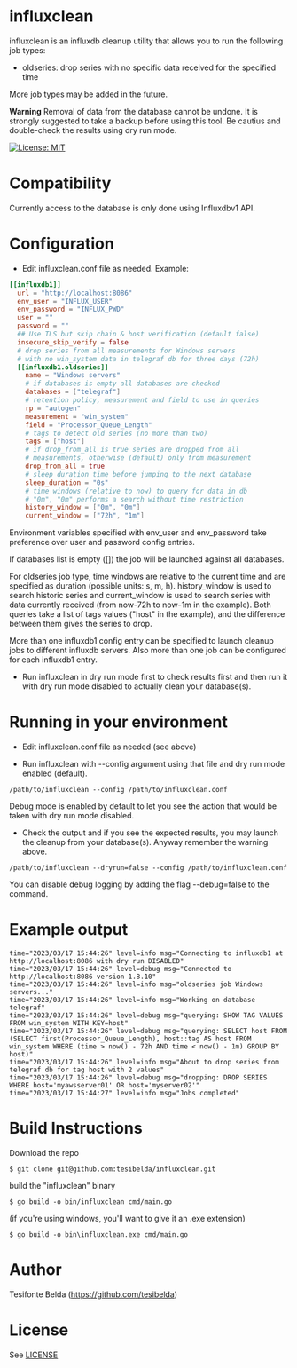 # influxclean

influxclean is an influxdb cleanup utility that allows you to run the following job types:

* oldseries: drop series with no specific data received for the specified time

More job types may be added in the future.

**Warning**
Removal of data from the database cannot be undone. It is strongly suggested to take a backup before using this tool. Be cautius and double-check the results using dry run mode.

[![License: MIT](https://img.shields.io/badge/License-MIT-yellow.svg)](https://github.com/tesibelda/influxclean/raw/master/LICENSE)

# Compatibility

Currently access to the database is only done using Influxdbv1 API. 

# Configuration

* Edit influxclean.conf file as needed. Example:

```toml
[[influxdb1]]
  url = "http://localhost:8086"
  env_user = "INFLUX_USER"
  env_password = "INFLUX_PWD"
  user = ""
  password = ""
  ## Use TLS but skip chain & host verification (default false)
  insecure_skip_verify = false
  # drop series from all measurements for Windows servers
  # with no win_system data in telegraf db for three days (72h)
  [[influxdb1.oldseries]]
    name = "Windows servers"
    # if databases is empty all databases are checked
    databases = ["telegraf"]
    # retention policy, measurement and field to use in queries
    rp = "autogen"
    measurement = "win_system"
    field = "Processor_Queue_Length"
    # tags to detect old series (no more than two)
    tags = ["host"]
    # if drop_from_all is true series are dropped from all
    # measurements, otherwise (default) only from measurement
    drop_from_all = true
    # sleep duration time before jumping to the next database
    sleep_duration = "0s"
    # time windows (relative to now) to query for data in db
    # "0m", "0m" performs a search without time restriction
    history_window = ["0m", "0m"]
    current_window = ["72h", "1m"]
```

Environment variables specified with env_user and env_password take preference over user and password config entries.

If databases list is empty (\[]) the job will be launched against all databases.

For oldseries job type, time windows are relative to the current time and are specified as duration (possible units: s, m, h). history_window is used to search historic series and current_window is used to search series with data currently received (from now-72h to now-1m in the example). Both queries take a list of tags values ("host" in the example), and the difference between them gives the series to drop.

More than one influxdb1 config entry can be specified to launch cleanup jobs to different influxdb servers. Also more than one job can be configured for each influxdb1 entry.

* Run influxclean in dry run mode first to check results first and then run it with dry run mode disabled to actually clean your database(s).

# Running in your environment

* Edit influxclean.conf file as needed (see above)

* Run influxclean with --config argument using that file and dry run mode enabled (default).
```
/path/to/influxclean --config /path/to/influxclean.conf
```
Debug mode is enabled by default to let you see the action that would be taken with dry run mode disabled.

* Check the output and if you see the expected results, you may launch the cleanup from your database(s). Anyway remember the warning above.
```
/path/to/influxclean --dryrun=false --config /path/to/influxclean.conf
```

You can disable debug logging by adding the flag --debug=false to the command.

# Example output

```plain
time="2023/03/17 15:44:26" level=info msg="Connecting to influxdb1 at http://localhost:8086 with dry run DISABLED"
time="2023/03/17 15:44:26" level=debug msg="Connected to http://localhost:8086 version 1.8.10"
time="2023/03/17 15:44:26" level=info msg="oldseries job Windows servers..."
time="2023/03/17 15:44:26" level=info msg="Working on database telegraf"
time="2023/03/17 15:44:26" level=debug msg="querying: SHOW TAG VALUES FROM win_system WITH KEY=host"
time="2023/03/17 15:44:26" level=debug msg="querying: SELECT host FROM (SELECT first(Processor_Queue_Length), host::tag AS host FROM win_system WHERE (time > now() - 72h AND time < now() - 1m) GROUP BY host)"
time="2023/03/17 15:44:26" level=info msg="About to drop series from telegraf db for tag host with 2 values"
time="2023/03/17 15:44:26" level=debug msg="dropping: DROP SERIES WHERE host='myawsserver01' OR host='myserver02'"
time="2023/03/17 15:44:27" level=info msg="Jobs completed"
```

# Build Instructions

Download the repo

    $ git clone git@github.com:tesibelda/influxclean.git

build the "influxclean" binary

    $ go build -o bin/influxclean cmd/main.go
    
 (if you're using windows, you'll want to give it an .exe extension)
 
    $ go build -o bin\influxclean.exe cmd/main.go

# Author

Tesifonte Belda (https://github.com/tesibelda)

# License

See [LICENSE](https://github.com/tesibelda/influxclean/blob/master/LICENSE)
